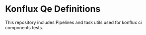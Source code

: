 # Konflux Qe Definitions

This repository includes Pipelines and task utils used for konflux ci components tests.